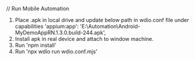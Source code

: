 // Run Mobile Automation
1. Place .apk in local drive and update below path in wdio.conf file under capabilities
    'appium:app': 'E:\\Automation\\Android-MyDemoAppRN.1.3.0.build-244.apk',
2. Install apk in real device and attach to window machine.
3. Run 'npm install'
4. Run 'npx wdio run wdio.conf.mjs'
